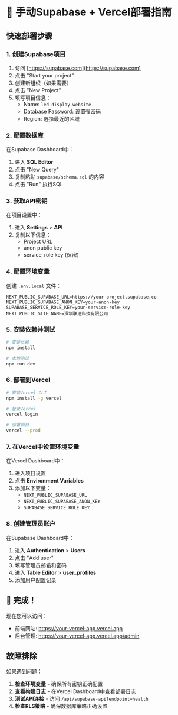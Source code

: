 # 🔧 手动Supabase + Vercel部署指南

## 快速部署步骤

### 1. 创建Supabase项目

1. 访问 [https://supabase.com](https://supabase.com)
2. 点击 "Start your project"
3. 创建新组织（如果需要）
4. 点击 "New Project"
5. 填写项目信息：
   - Name: `led-display-website`
   - Database Password: 设置强密码
   - Region: 选择最近的区域

### 2. 配置数据库

在Supabase Dashboard中：

1. 进入 **SQL Editor**
2. 点击 "New Query"
3. 复制粘贴 `supabase/schema.sql` 的内容
4. 点击 "Run" 执行SQL

### 3. 获取API密钥

在项目设置中：

1. 进入 **Settings** > **API**
2. 复制以下信息：
   - Project URL
   - anon public key
   - service_role key (保密)

### 4. 配置环境变量

创建 `.env.local` 文件：

```env
NEXT_PUBLIC_SUPABASE_URL=https://your-project.supabase.co
NEXT_PUBLIC_SUPABASE_ANON_KEY=your-anon-key
SUPABASE_SERVICE_ROLE_KEY=your-service-role-key
NEXT_PUBLIC_SITE_NAME=深圳联进科技有限公司
```

### 5. 安装依赖并测试

```bash
# 安装依赖
npm install

# 本地测试
npm run dev
```

### 6. 部署到Vercel

```bash
# 安装Vercel CLI
npm install -g vercel

# 登录Vercel
vercel login

# 部署项目
vercel --prod
```

### 7. 在Vercel中设置环境变量

在Vercel Dashboard中：

1. 进入项目设置
2. 点击 **Environment Variables**
3. 添加以下变量：
   - `NEXT_PUBLIC_SUPABASE_URL`
   - `NEXT_PUBLIC_SUPABASE_ANON_KEY`
   - `SUPABASE_SERVICE_ROLE_KEY`

### 8. 创建管理员账户

在Supabase Dashboard中：

1. 进入 **Authentication** > **Users**
2. 点击 "Add user"
3. 填写管理员邮箱和密码
4. 进入 **Table Editor** > **user_profiles**
5. 添加用户配置记录

## 🎉 完成！

现在您可以访问：
- 前端网站: https://your-vercel-app.vercel.app
- 后台管理: https://your-vercel-app.vercel.app/admin

## 故障排除

如果遇到问题：

1. **检查环境变量** - 确保所有密钥正确配置
2. **查看构建日志** - 在Vercel Dashboard中查看部署日志
3. **测试API连接** - 访问 `/api/supabase-api?endpoint=health`
4. **检查RLS策略** - 确保数据库策略正确设置